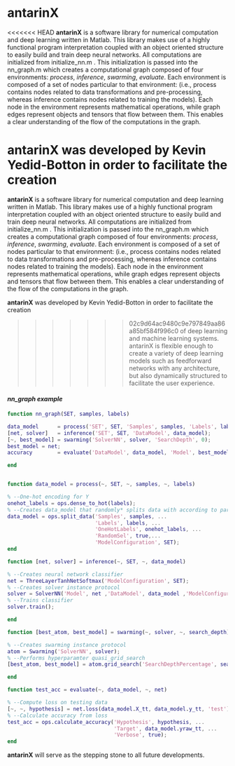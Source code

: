# antarinX

<<<<<<< HEAD
**antarinX** is a software library for numerical computation and deep learning
written in Matlab. This library makes use of a highly functional program interpretation
coupled with an object oriented structure to easily build and train deep neural
networks. All computations are initialized from initialize_nn.m . This initialization
is passed into the nn_graph.m which creates a computational graph composed of four
environments: <i>process</i>, <i>inference</i>, <i>swarming</i>, <i>evaluate</i>. Each environment is composed of
a set of nodes particular to that environment: (i.e., process contains nodes related to
data transformations and pre-processing, whereas inference contains nodes related to
training the models). Each node in the environment represents mathematical operations, while
graph edges represent objects and tensors that flow between them.
This enables a clear understanding of the flow of the computations in the graph.

**antarinX** was developed by Kevin Yedid-Botton in order to facilitate the creation
=======
**antarinX** is a software library for numerical computation and deep learning 
written in Matlab. This library makes use of a highly functional program interpretation 
coupled with an object oriented structure to easily build and train deep neural 
networks. All computations are initialized from initialize_nn.m . This initialization
is passed into the nn_graph.m which creates a computational graph composed of four 
environments: <i>process</i>, <i>inference</i>, <i>swarming</i>, <i>evaluate</i>. Each environment is composed of
a set of nodes particular to that environment: (i.e., process contains nodes related to 
data transformations and pre-processing, whereas inference contains nodes related to 
training the models). Each node in the environment represents mathematical operations, while
graph edges represent objects and tensors that flow between them. 
This enables a clear understanding of the flow of the computations in the graph. 

**antarinX** was developed by Kevin Yedid-Botton in order to facilitate the creation 
>>>>>>> 02c9d64ac9480c9e797849aa86a85bf584f996c0
of deep learning and machine learning systems. antarinX is flexible enough to create
a variety of deep learning models such as feedforward networks with any architecture,
but also dynamically structured to facilitate the user experience.


#### *nn_graph example*
```matlab
function nn_graph(SET, samples, labels)

data_model      = process('SET', SET, 'Samples', samples, 'Labels', labels);
[net, solver]   = inference('SET', SET, 'DataModel', data_model);
[~, best_model] = swarming('SolverNN', solver, 'SearchDepth', 0);
best_model = net;
accuracy        = evaluate('DataModel', data_model, 'Model', best_model);

end


function data_model = process(~, SET, ~, samples, ~, labels)

% --One-hot encoding for Y
onehot_labels = ops.dense_to_hot(labels);
% --Creates data_model that randomly* splits data with according to partition
data_model = ops.split_data('Samples', samples, ...
                            'Labels', labels, ...
                            'OneHotLabels', onehot_labels, ...
                            'RandomSel', true,...
                            'ModelConfiguration', SET);
end

function [net, solver] = inference(~, SET, ~, data_model)

% --Creates neural network classifier
net = ThreeLayerTanhNetSoftmax('ModelConfiguration', SET);
% --Creates solver instance protocol
solver = SolverNN('Model', net ,'DataModel', data_model ,'ModelConfiguration', SET);
% --Trains classifier
solver.train();

end

function [best_atom, best_model] = swarming(~, solver, ~, search_depth)

% --Creates swarming instance protocol
atom = Swarming('SolverNN', solver);
% --Performs hyperparamter quasi_grid_search
[best_atom, best_model] = atom.grid_search('SearchDepthPercentage', search_depth);

end

function test_acc = evaluate(~, data_model, ~, net)

% --Compute loss on testing data
[~, ~, hypothesis] = net.loss(data_model.X_tt, data_model.y_tt, 'test');
% --Calculate accuracy from loss
test_acc = ops.calculate_accuracy('Hypothesis', hypothesis, ...
                                  'Target', data_model.yraw_tt, ...
                                  'Verbose', true);
end

```

**antarinX** will serve as the stepping stone to all future developments. 
